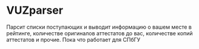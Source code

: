 # VUZparser
Парсит списки поступающих и выводит информацию о вашем месте в рейтинге, количестве оригиналов аттестатов до вас, количестве копий аттестатов и прочие.
Пока что работает для СПбГУ
